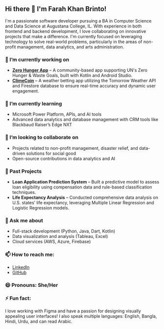 ## Hi there 👋 I'm Farah Khan Brinto!

I'm a passionate software developer pursuing a BA in Computer Science and Data Science at Augustana College, IL. With experience in both frontend and backend development, I love collaborating on innovative projects that make a difference. I'm currently focused on leveraging technology to solve real-world problems, particularly in the areas of non-profit management, data analytics, and arts administration.

### 🔭 I’m currently working on
- **[Zero Hunger App](youtube)** – A community-based app supporting UN's Zero Hunger & Waste Goals, built with Kotlin and Android Studio.
- **[ClimeCoin](https://lark-coins.web.app/)** – A weather betting app utilizing the Tomorrow Weather API and Firestore database to ensure real-time accuracy and dynamic user engagement.


### 🌱 I’m currently learning
- Microsoft Power Platform, APIs, and AI tools
- Advanced data analytics and database management with CRM tools like Blackbaud Raiser’s Edge NXT

### 👯 I’m looking to collaborate on
- Projects related to non-profit management, disaster relief, and data-driven solutions for social good
- Open-source contributions in data analytics and AI

### 💼 Past Projects
- **Loan Application Prediction System** – Built a predictive model to assess loan eligibility using compensation data and rule-based classification techniques.
- **Life Expectancy Analysis** – Conducted comprehensive data analysis on U.S. states’ life expectancy, leveraging Multiple Linear Regression and Logistic Regression models.

### 💬 Ask me about
- Full-stack development (Python, Java, Dart, Kotlin)
- Data visualization and analysis (Tableau, Excel)
- Cloud services (AWS, Azure, Firebase)

### 📫 How to reach me:
- [LinkedIn](https://www.linkedin.com/in/fkhan684)
- [GitHub](https://github.com/Fkhan684)

### 😄 Pronouns: She/Her

### ⚡ Fun fact:
I love working with Figma and have a passion for designing visually appealing user interfaces! I also speak multiple languages: English, Bangla, Hindi, Urdu, and can read Arabic.

